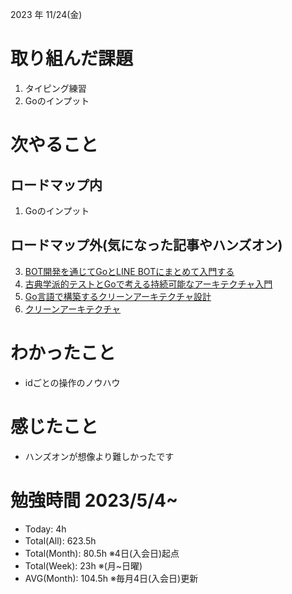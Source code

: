 
2023 年 11/24(金)

# 取り組んだ課題

1. タイピング練習
7. Goのインプット

# 次やること

## ロードマップ内

1. Goのインプット

## ロードマップ外(気になった記事やハンズオン)
3. [BOT開発を通じてGoとLINE BOTにまとめて入門する](https://zenn.dev/yagi_eng/books/c0f1a13174737dafa3e9)
4. [古典学派的テストとGoで考える持続可能なアーキテクチャ入門](https://zenn.dev/jy8752/books/73769005e6afa9/viewer/chapter1)
1. [Go言語で構築するクリーンアーキテクチャ設計](https://techbookfest.org/product/9a3U54LBdKDE30ewPS6Ugn?productVariantID=itEzQN5gKZX8gXMmLTEXAB)
5. [クリーンアーキテクチャ](https://nuits.jp/entry/easiest-clean-architecture-2019-09)

# わかったこと

* idごとの操作のノウハウ

# 感じたこと

* ハンズオンが想像より難しかったです

# 勉強時間 2023/5/4~

* Today: 4h
* Total(All): 623.5h　
* Total(Month): 80.5h ※4日(入会日)起点
* Total(Week): 23h ※(月~日曜)
* AVG(Month): 104.5h ※毎月4日(入会日)更新
